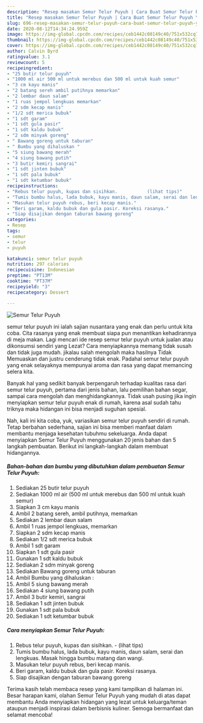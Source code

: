 ```yaml
---
description: "Resep masakan Semur Telur Puyuh | Cara Buat Semur Telur Puyuh Yang Mudah Dan Praktis"
title: "Resep masakan Semur Telur Puyuh | Cara Buat Semur Telur Puyuh Yang Mudah Dan Praktis"
slug: 696-resep-masakan-semur-telur-puyuh-cara-buat-semur-telur-puyuh-yang-mudah-dan-praktis
date: 2020-08-12T14:34:24.959Z
image: https://img-global.cpcdn.com/recipes/ceb1442c08149c40/751x532cq70/semur-telur-puyuh-foto-resep-utama.jpg
thumbnail: https://img-global.cpcdn.com/recipes/ceb1442c08149c40/751x532cq70/semur-telur-puyuh-foto-resep-utama.jpg
cover: https://img-global.cpcdn.com/recipes/ceb1442c08149c40/751x532cq70/semur-telur-puyuh-foto-resep-utama.jpg
author: Calvin Byrd
ratingvalue: 3.1
reviewcount: 5
recipeingredient:
- "25 butir telur puyuh"
- "1000 ml air 500 ml untuk merebus dan 500 ml untuk kuah semur"
- "3 cm kayu manis"
- "2 batang sereh ambil putihnya memarkan"
- "2 lembar daun salam"
- "1 ruas jempol lengkuas memarkan"
- "2 sdm kecap manis"
- "1/2 sdt merica bubuk"
- "1 sdt garam"
- "1 sdt gula pasir"
- "1 sdt kaldu bubuk"
- "2 sdm minyak goreng"
- " Bawang goreng untuk taburan"
- " Bumbu yang dihaluskan "
- "5 siung bawang merah"
- "4 siung bawang putih"
- "3 butir kemiri sangrai"
- "1 sdt jinten bubuk"
- "1 sdt pala bubuk"
- "1 sdt ketumbar bubuk"
recipeinstructions:
- "Rebus telur puyuh, kupas dan sisihkan.           (lihat tips)"
- "Tumis bumbu halus, lada bubuk, kayu manis, daun salam, serai dan lengkuas. Masak hingga bumbu matang dan wangi."
- "Masukan telur puyuh rebus, beri kecap manis."
- "Beri garam, kaldu bubuk dan gula pasir. Koreksi rasanya."
- "Siap disajikan dengan taburan bawang goreng"
categories:
- Resep
tags:
- semur
- telur
- puyuh

katakunci: semur telur puyuh 
nutrition: 297 calories
recipecuisine: Indonesian
preptime: "PT13M"
cooktime: "PT37M"
recipeyield: "3"
recipecategory: Dessert

---
```



![Semur Telur Puyuh](https://img-global.cpcdn.com/recipes/ceb1442c08149c40/751x532cq70/semur-telur-puyuh-foto-resep-utama.jpg)


semur telur puyuh ini ialah sajian nusantara yang enak dan perlu untuk kita coba. Cita rasanya yang enak membuat siapa pun menantikan kehadirannya di meja makan.
Lagi mencari ide resep semur telur puyuh untuk jualan atau dikonsumsi sendiri yang Lezat? Cara menyiapkannya memang tidak susah dan tidak juga mudah. jikalau salah mengolah maka hasilnya Tidak Memuaskan dan justru cenderung tidak enak. Padahal semur telur puyuh yang enak selayaknya mempunyai aroma dan rasa yang dapat memancing selera kita.

Banyak hal yang sedikit banyak berpengaruh terhadap kualitas rasa dari semur telur puyuh, pertama dari jenis bahan, lalu pemilihan bahan segar, sampai cara mengolah dan menghidangkannya. Tidak usah pusing jika ingin menyiapkan semur telur puyuh enak di rumah, karena asal sudah tahu triknya maka hidangan ini bisa menjadi suguhan spesial.




Nah, kali ini kita coba, yuk, variasikan semur telur puyuh sendiri di rumah. Tetap berbahan sederhana, sajian ini bisa memberi manfaat dalam membantu menjaga kesehatan tubuhmu sekeluarga. Anda dapat menyiapkan Semur Telur Puyuh menggunakan 20 jenis bahan dan 5 langkah pembuatan. Berikut ini langkah-langkah dalam membuat hidangannya.

<!--inarticleads1-->

##### Bahan-bahan dan bumbu yang dibutuhkan dalam pembuatan Semur Telur Puyuh:

1. Sediakan 25 butir telur puyuh
1. Sediakan 1000 ml air (500 ml untuk merebus dan 500 ml untuk kuah semur)
1. Siapkan 3 cm kayu manis
1. Ambil 2 batang sereh, ambil putihnya, memarkan
1. Sediakan 2 lembar daun salam
1. Ambil 1 ruas jempol lengkuas, memarkan
1. Siapkan 2 sdm kecap manis
1. Sediakan 1/2 sdt merica bubuk
1. Ambil 1 sdt garam
1. Siapkan 1 sdt gula pasir
1. Gunakan 1 sdt kaldu bubuk
1. Sediakan 2 sdm minyak goreng
1. Sediakan  Bawang goreng untuk taburan
1. Ambil  Bumbu yang dihaluskan :
1. Ambil 5 siung bawang merah
1. Sediakan 4 siung bawang putih
1. Ambil 3 butir kemiri, sangrai
1. Sediakan 1 sdt jinten bubuk
1. Gunakan 1 sdt pala bubuk
1. Sediakan 1 sdt ketumbar bubuk




<!--inarticleads2-->

##### Cara menyiapkan Semur Telur Puyuh:

1. Rebus telur puyuh, kupas dan sisihkan. -           (lihat tips)
1. Tumis bumbu halus, lada bubuk, kayu manis, daun salam, serai dan lengkuas. Masak hingga bumbu matang dan wangi.
1. Masukan telur puyuh rebus, beri kecap manis.
1. Beri garam, kaldu bubuk dan gula pasir. Koreksi rasanya.
1. Siap disajikan dengan taburan bawang goreng




Terima kasih telah membaca resep yang kami tampilkan di halaman ini. Besar harapan kami, olahan Semur Telur Puyuh yang mudah di atas dapat membantu Anda menyiapkan hidangan yang lezat untuk keluarga/teman ataupun menjadi inspirasi dalam berbisnis kuliner. Semoga bermanfaat dan selamat mencoba!
